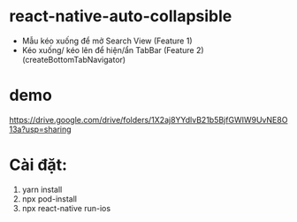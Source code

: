 # react-native-auto-collapsible

- Mẫu kéo xuống để mở Search View (Feature 1)
- Kéo xuống/ kéo lên để hiện/ẩn TabBar (Feature 2) (createBottomTabNavigator)

# demo

https://drive.google.com/drive/folders/1X2aj8YYdlvB21b5BjfGWIW9UvNE8O13a?usp=sharing

# Cài đặt:

1. yarn install
2. npx pod-install
3. npx react-native run-ios
